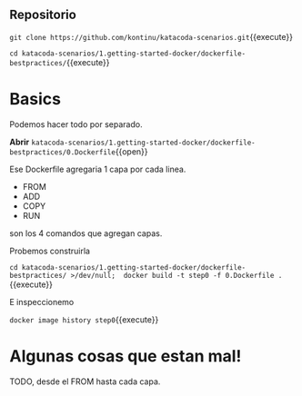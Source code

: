 ## Repositorio

`git clone https://github.com/kontinu/katacoda-scenarios.git`{{execute}}

`cd katacoda-scenarios/1.getting-started-docker/dockerfile-bestpractices/`{{execute}}

# Basics

Podemos hacer todo por separado.

**Abrir**
`katacoda-scenarios/1.getting-started-docker/dockerfile-bestpractices/0.Dockerfile`{{open}}


Ese Dockerfile agregaria 1 capa por cada linea.

- FROM
- ADD
- COPY
- RUN

son los 4 comandos que agregan capas.

Probemos construirla

`cd katacoda-scenarios/1.getting-started-docker/dockerfile-bestpractices/ >/dev/null;  docker build -t step0 -f 0.Dockerfile .`{{execute}}

E inspeccionemo

`docker image history step0`{{execute}}


# Algunas cosas que estan mal!

TODO, desde el FROM hasta cada capa.


